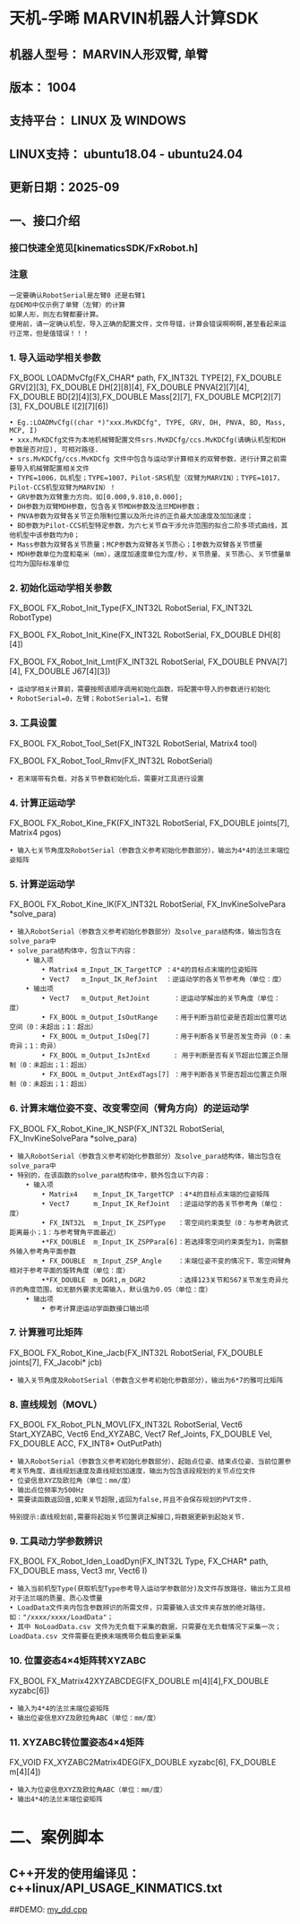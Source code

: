 # 天机-孚晞 MARVIN机器人计算SDK
## 机器人型号： MARVIN人形双臂, 单臂
## 版本： 1004
## 支持平台： LINUX 及 WINDOWS
## LINUX支持： ubuntu18.04 - ubuntu24.04
## 更新日期：2025-09



## 一、接口介绍
### 接口快速全览见[kinematicsSDK/FxRobot.h]

### 注意
    一定要确认RobotSerial是左臂0 还是右臂1
    在DEMO中仅示例了单臂（左臂）的计算
    如果人形，则左右臂都要计算。
    使用前，请一定确认机型，导入正确的配置文件，文件导错，计算会错误啊啊啊,甚至看起来运行正常，但是值错误！！！



###    1. 导入运动学相关参数
FX_BOOL  LOADMvCfg(FX_CHAR* path, FX_INT32L TYPE[2], FX_DOUBLE GRV[2][3], FX_DOUBLE DH[2][8][4], FX_DOUBLE PNVA[2][7][4], FX_DOUBLE BD[2][4][3],FX_DOUBLE Mass[2][7], FX_DOUBLE MCP[2][7][3], FX_DOUBLE I[2][7][6])

    • Eg.:LOADMvCfg((char *)"xxx.MvKDCfg", TYPE, GRV, DH, PNVA, BD, Mass, MCP, I)
    • xxx.MvKDCfg文件为本地机械臂配置文件srs.MvKDCfg/ccs.MvKDCfg(请确认机型和DH参数是否对应), 可相对路径.
    • srs.MvKDCfg/ccs.MvKDCfg 文件中包含与运动学计算相关的双臂参数，进行计算之前需要导入机械臂配置相关文件
    • TYPE=1006，DL机型；TYPE=1007，Pilot-SRS机型（双臂为MARVIN）；TYPE=1017，Pilot-CCS机型双臂为MARVIN）！
    • GRV参数为双臂重力方向，如[0.000,9.810,0.000];
    • DH参数为双臂MDH参数，包含各关节MDH参数及法兰MDH参数；
    • PNVA参数为双臂各关节正负限制位置以及所允许的正负最大加速度及加加速度；
    • BD参数为Pilot-CCS机型特定参数，为六七关节自干涉允许范围的拟合二阶多项式曲线，其他机型中该参数均为0；
    • Mass参数为双臂各关节质量；MCP参数为双臂各关节质心；I参数为双臂各关节惯量
    • MDH参数单位为度和毫米（mm），速度加速度单位为度/秒，关节质量、关节质心、关节惯量单位均为国际标准单位

###    2. 初始化运动学相关参数
FX_BOOL  FX_Robot_Init_Type(FX_INT32L RobotSerial, FX_INT32L RobotType)

FX_BOOL  FX_Robot_Init_Kine(FX_INT32L RobotSerial, FX_DOUBLE DH[8][4])

FX_BOOL  FX_Robot_Init_Lmt(FX_INT32L RobotSerial, FX_DOUBLE PNVA[7][4], FX_DOUBLE J67[4][3])

    • 运动学相关计算前，需要按照该顺序调用初始化函数，将配置中导入的参数进行初始化
    • RobotSerial=0，左臂；RobotSerial=1，右臂

###    3. 工具设置
FX_BOOL  FX_Robot_Tool_Set(FX_INT32L RobotSerial, Matrix4 tool)

FX_BOOL  FX_Robot_Tool_Rmv(FX_INT32L RobotSerial)

    • 若末端带有负载，对各关节参数初始化后，需要对工具进行设置

###    4. 计算正运动学
FX_BOOL  FX_Robot_Kine_FK(FX_INT32L RobotSerial, FX_DOUBLE joints[7], Matrix4 pgos)

    • 输入七关节角度及RobotSerial（参数含义参考初始化参数部分），输出为4*4的法兰末端位姿矩阵

###    5. 计算逆运动学
FX_BOOL  FX_Robot_Kine_IK(FX_INT32L RobotSerial, FX_InvKineSolvePara *solve_para)

    • 输入RobotSerial（参数含义参考初始化参数部分）及solve_para结构体，输出包含在solve_para中
    • solve_para结构体中，包含以下内容：
        • 输入项
            • Matrix4 m_Input_IK_TargetTCP ：4*4的目标点末端的位姿矩阵
            • Vect7   m_Input_IK_RefJoint  ：逆运动学的各关节参考角（单位：度）
        • 输出项
            • Vect7   m_Output_RetJoint      ：逆运动学解出的关节角度（单位：度）
            • FX_BOOL m_Output_IsOutRange    ：用于判断当前位姿是否超出位置可达空间（0：未超出；1：超出）
            • FX_BOOL m_Output_IsDeg[7]      ：用于判断各关节是否发生奇异（0：未奇异；1：奇异）
            • FX_BOOL m_Output_IsJntExd      : 用于判断是否有关节超出位置正负限制（0：未超出；1：超出）
            • FX_BOOL m_Output_JntExdTags[7] ：用于判断各关节是否超出位置正负限制（0：未超出；1：超出）

###    6. 计算末端位姿不变、改变零空间（臂角方向）的逆运动学
FX_BOOL  FX_Robot_Kine_IK_NSP(FX_INT32L RobotSerial, FX_InvKineSolvePara *solve_para)

    • 输入RobotSerial（参数含义参考初始化参数部分）及solve_para结构体，输出包含在solve_para中
    • 特别的，在该函数的solve_para结构体中，额外包含以下内容：
        • 输入项
            • Matrix4    m_Input_IK_TargetTCP ：4*4的目标点末端的位姿矩阵
            • Vect7      m_Input_IK_RefJoint  ：逆运动学的各关节参考角（单位：度）
            • FX_INT32L	 m_Input_IK_ZSPType   ：零空间约束类型（0：与参考角欧式距离最小；1：与参考臂角平面最近）
            •*FX_DOUBLE	 m_Input_IK_ZSPPara[6]：若选择零空间约束类型为1，则需额外输入参考角平面参数
            • FX_DOUBLE	 m_Input_ZSP_Angle    ：末端位姿不变的情况下，零空间臂角相对于参考平面的旋转角度（单位：度）
            •*FX_DOUBLE  m_DGR1,m_DGR2        ：选择123关节和567关节发生奇异允许的角度范围，如无额外要求无需输入，默认值为0.05（单位：度）
        • 输出项
            • 参考计算逆运动学函数接口输出项

###    7. 计算雅可比矩阵
FX_BOOL  FX_Robot_Kine_Jacb(FX_INT32L RobotSerial, FX_DOUBLE joints[7], FX_Jacobi* jcb)

    • 输入关节角度及RobotSerial（参数含义参考初始化参数部分），输出为6*7的雅可比矩阵

###    8. 直线规划（MOVL）
FX_BOOL  FX_Robot_PLN_MOVL(FX_INT32L RobotSerial, Vect6 Start_XYZABC, Vect6 End_XYZABC, Vect7 Ref_Joints, FX_DOUBLE Vel, FX_DOUBLE ACC, FX_INT8* OutPutPath)

    • 输入RobotSerial（参数含义参考初始化参数部分）、起始点位姿、结束点位姿、当前位置参考关节角度、直线规划速度及直线规划加速度，输出为包含该段规划的关节点位文件
    • 位姿信息XYZ及欧拉角（单位：mm/度）
    • 输出点位频率为500Hz
    • 需要读函数返回值,如果关节超限,返回为false,并且不会保存规划的PVT文件.

    特别提示:直线规划前,需要将起始关节位置调正解接口,将数据更新到起始关节.

###    9. 工具动力学参数辨识
FX_BOOL  FX_Robot_Iden_LoadDyn(FX_INT32L Type, FX_CHAR* path, FX_DOUBLE mass, Vect3 mr, Vect6 I)

    • 输入当前机型Type(获取机型Type参考导入运动学参数部分)及文件存放路径，输出为工具相对于法兰端的质量、质心及惯量
    • LoadData文件夹内包含参数辨识的所需文件，只需要输入该文件夹存放的绝对路径，如："/xxxx/xxxx/LoadData"；
    • 其中 NoLoadData.csv 文件为无负载下采集的数据，只需要在无负载情况下采集一次；LoadData.csv 文件需要在更换末端携带负载后重新采集

### 10. 位置姿态4×4矩阵转XYZABC
FX_BOOL FX_Matrix42XYZABCDEG(FX_DOUBLE m[4][4],FX_DOUBLE xyzabc[6])

    • 输入为4*4的法兰末端位姿矩阵
    • 输出位姿信息XYZ及欧拉角ABC（单位：mm/度）
    
### 11. XYZABC转位置姿态4×4矩阵
FX_VOID FX_XYZABC2Matrix4DEG(FX_DOUBLE xyzabc[6], FX_DOUBLE m[4][4])

    • 输入为位姿信息XYZ及欧拉角ABC（单位：mm/度）
    • 输出4*4的法兰末端位姿矩阵

# 二、案例脚本
## C++开发的使用编译见：c++linux/API_USAGE_KINMATICS.txt
##DEMO: [my_dd.cpp](c%2B%2B_win/my_dd.cpp)






